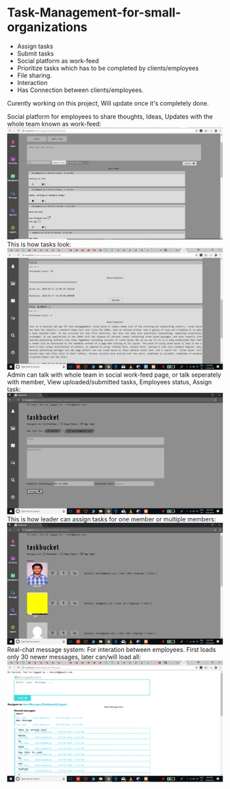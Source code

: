 # Task-Management-for-small-organizations
- Assign tasks
- Submit tasks
- Social platform as work-feed
- Prioritize tasks which has to be completed by clients/employees
- File sharing.
- Interaction
- Has Connection between clients/employees.

Curently working on this project, Will update once it's completely done.

Social platform for employees to share thoughts, Ideas, Updates with the whole team known as work-feed:
![TaskBucket](tm.png)
This is how tasks look:
![TaskBucket](tm2.png)
Admin can talk with whole team in social work-feed page, or talk seperately with member, View uploaded/submitted tasks, Employees status, Assign task:
![TaskBucket](tm5.png)
This is how leader can assign tasks for one member or multiple members:
![TaskBucket](tm3.png)
Real-chat message system: For interation between employees. First loads only 30 newer messages, later can/will load all:
![TaskBucket](tm4.png)

